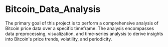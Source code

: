 # Bitcoin_Data_Analysis
The primary goal of this project is to perform a comprehensive analysis of Bitcoin price data over a specific timeframe. The analysis encompasses data preprocessing, visualization, and time-series analysis to derive insights into Bitcoin's price trends, volatility, and periodicity.
